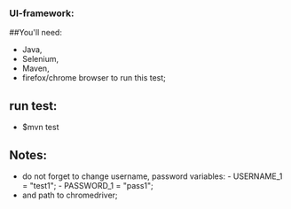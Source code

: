### UI-framework:

##You'll need:
 - Java, 
 - Selenium, 
 - Maven,
 - firefox/chrome browser to run this test;
 
 
## run test:
  - $mvn test
  
  
## Notes:

 - do not forget to change username, password  variables:
         - USERNAME_1 = "test1";
         - PASSWORD_1 = "pass1";
 - and path to chromedriver;
